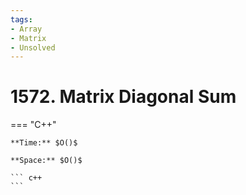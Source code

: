 ```yaml
---
tags:
- Array
- Matrix
- Unsolved
---
```



# 1572. Matrix Diagonal Sum

=== "C++"

    **Time:** $O()$

    **Space:** $O()$

    ``` c++
    ```